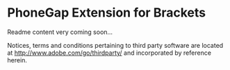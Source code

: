 PhoneGap Extension for Brackets
==============================

Readme content very coming soon...

Notices, terms and conditions pertaining to third party software are located at http://www.adobe.com/go/thirdparty/ and incorporated by reference herein.
